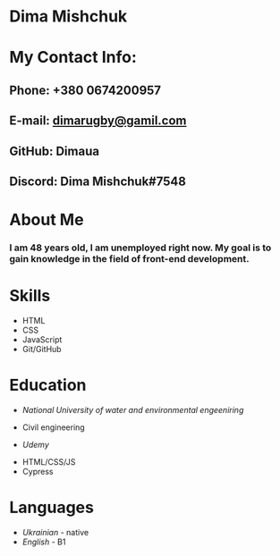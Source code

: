 # Dima Mishchuk
# My Contact Info: 
## Phone: +380 0674200957
## E-mail: dimarugby@gamil.com
## GitHub: Dimaua
## Discord: Dima Mishchuk#7548
# About Me
### I am 48 years old, I am unemployed right now. My goal is to gain knowledge in the field of front-end development. 
# Skills
* HTML
* CSS
* JavaScript
* Git/GitHub
# Education
* _National University of water and environmental engeeniring_
+ Civil engineering
* _Udemy_
+ HTML/CSS/JS
+ Cypress
# Languages
* _Ukrainian_ - native
* _English_ - B1
